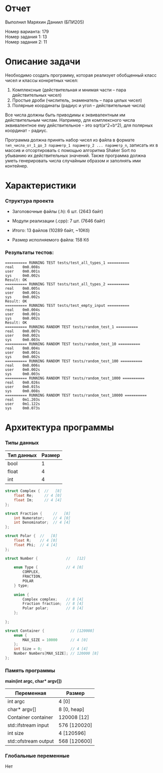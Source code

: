 # Отчет

Выполнил Маряхин Даниил (БПИ205)

Номер варианта: 179 \
Номер задания 1: 13 \
Номер задания 2: 11 

# Описание задачи

Необходимо создать программу, которая реализует обобщенный класс чисел и классы конкретных чисел:
1. Комплексные (действительная и мнимая части – пара действительных чисел)
2. Простые дроби (числитель, знаменатель – пара целых чисел)
3. Полярные координаты (радиус и угол – действительные числа)

Все числа должны быть приводимы к эквивалентным им действительным числам.
Например, для комплексного числа эквивалентное ему действительное - это sqrt(a^2+b^2), для полярных координат - радиус.

Программа должна принять набор чисел из файла в формате ```тип_числа_от_1_до_3 параметр_1 параметр_2 ... параметр_n```,
записать их в массив и отсортировать с помощью алгоритма Shaker Sort по убыванию их действительных значений. 
Также программа должна уметь генерировать числа случайным образом и заполнять ими контейнер.

# Характеристики

### Структура проекта

- Заголовочные файлы (.h): 6 шт. (2643 байт)
- Модули реализации (.cpp): 7 шт. (7646 байт)
- Итого: 13 файлов (10289 байт, ~10Кб)


- Размер исполняемого файла: 158 Кб

### Результаты тестов:
```
========== RUNNING TEST tests/test_all_types_1 ==========
real    0m0.008s
user    0m0.001s
sys     0m0.002s
Result: OK
========== RUNNING TEST tests/test_all_types_2 ==========
real    0m0.005s
user    0m0.001s
sys     0m0.002s
Result: OK
========== RUNNING TEST tests/test_empty_input ==========
real    0m0.004s
user    0m0.001s
sys     0m0.002s
Result: OK
========== RUNNING RANDOM TEST tests/random_test_1 ==========
real    0m0.007s
user    0m0.002s
sys     0m0.003s
========== RUNNING RANDOM TEST tests/random_test_10 ==========
real    0m0.004s
user    0m0.001s
sys     0m0.002s
========== RUNNING RANDOM TEST tests/random_test_100 ==========
real    0m0.006s
user    0m0.002s
sys     0m0.003s
========== RUNNING RANDOM TEST tests/random_test_1000 ==========
real    0m0.026s
user    0m0.015s
sys     0m0.008s
========== RUNNING RANDOM TEST tests/random_test_10000 ==========
real    0m1.203s
user    0m1.122s
sys     0m0.073s
```

# Архитектура программы

### Типы данных

| Тип данных | Размер |
|------------|--------|
| bool       | 1      |
| float      | 4      |
| int        | 4      |

```c++
struct Complex {  //   [8]
    float Re;     // 4 [0]
    float Im;     // 4 [4]
};
```

```c++
struct Fraction {     //   [8]
    int Numerator;    // 4 [0]
    int Denominator;  // 4 [4]
};
```

```c++
struct Polar {  //   [8]
    float R;    // 4 [0]
    float Phi;  // 4 [4]
};
```

```c++
struct Number {             //   [12]
    
    enum Type {             // 4 [0]
        COMPLEX,
        FRACTION,
        POLAR
    } type;
    
    union {                 
        Complex complex;    // 8 [4] 
        Fraction fraction;  // 8 [4]
        Polar polar;        // 8 [4]
    };
    
};
```

```c++
struct Container {            // [120008]
    enum {
        MAX_SIZE = 10000      // 4 [0]
    };
    int Size = 0;             // 4 [4]
    Number Numbers[MAX_SIZE]; // 120000 [8]
};
```

### Память программы

**main(int argc, char\* argv[])**

| Переменная              | Размер       |
|-------------------------|--------------|
| int argc                | 4 [0]        |
| char* argv[]            | 8 [0, heap]  |
| Container container     | 120008 [12]  |
| std::ifstream input     | 576 [120020] |
| int size                | 4 [120596]   |
| std::ofstream output    | 568 [120600] |

### Глобальные переменные

Нет